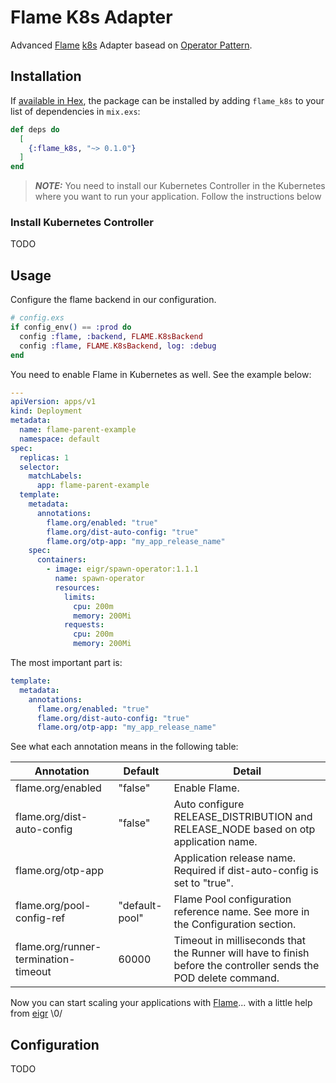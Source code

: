 # Flame K8s Adapter

Advanced [Flame](https://github.com/phoenixframework/flame) [k8s](https://kubernetes.io) Adapter basead on [Operator Pattern](https://kubernetes.io/docs/concepts/extend-kubernetes/operator/).

## Installation

If [available in Hex](https://hex.pm/docs/publish), the package can be installed
by adding `flame_k8s` to your list of dependencies in `mix.exs`:

```elixir
def deps do
  [
    {:flame_k8s, "~> 0.1.0"}
  ]
end
```

> **_NOTE:_** You need to install our Kubernetes Controller in the Kubernetes where you want to run your application. Follow the instructions below

### Install Kubernetes Controller

TODO

## Usage

Configure the flame backend in our configuration.

```elixir
# config.exs
if config_env() == :prod do
  config :flame, :backend, FLAME.K8sBackend
  config :flame, FLAME.K8sBackend, log: :debug
end
```

You need to enable Flame in Kubernetes as well. See the example below:

```yaml
---
apiVersion: apps/v1
kind: Deployment
metadata:
  name: flame-parent-example
  namespace: default
spec:
  replicas: 1
  selector:
    matchLabels:
      app: flame-parent-example
  template:
    metadata:
      annotations:
        flame.org/enabled: "true"
        flame.org/dist-auto-config: "true"
        flame.org/otp-app: "my_app_release_name"
    spec:
      containers:
        - image: eigr/spawn-operator:1.1.1
          name: spawn-operator
          resources:
            limits:
              cpu: 200m
              memory: 200Mi
            requests:
              cpu: 200m
              memory: 200Mi
```

The most important part is:

```yaml
template:
  metadata:
    annotations:
      flame.org/enabled: "true"
      flame.org/dist-auto-config: "true"
      flame.org/otp-app: "my_app_release_name"
```

See what each annotation means in the following table:

| Annotation                           | Default          | Detail        |
| -------------------------------------| -----------------| ------------- | 
| flame.org/enabled                    | "false"          | Enable Flame. |
| flame.org/dist-auto-config           | "false"          | Auto configure RELEASE_DISTRIBUTION and RELEASE_NODE based on otp application name.             |
| flame.org/otp-app                    |                  | Application release name. Required if dist-auto-config is set to "true".  |
| flame.org/pool-config-ref            | "default-pool"   | Flame Pool configuration reference name. See more in the Configuration section.           |
| flame.org/runner-termination-timeout | 60000            | Timeout in milliseconds that the Runner will have to finish before the controller sends the POD delete command.

Now you can start scaling your applications with [Flame](https://github.com/phoenixframework/flame)... with a little help from [eigr](https://github.com/eigr) \0/

## Configuration

TODO